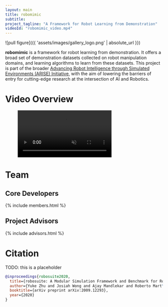```yaml
---
layout: main
title: robomimic
subtitle: 
project_tagline: "A Framework for Robot Learning from Demonstration"
videoId: "robomimic_video.mp4"
---
```


![pull figure]({{ 'assets/images/gallery_logo.png' | absolute_url }})

**robomimic** is a framework for robot learning from demonstration. It offers a broad set of demonstration datasets collected on robot manipulation domains, and learning algorithms to learn from these datasets. This project is part of the broader [Advancing Robot Intelligence through Simulated Environments (ARISE) Initiative](https://github.com/ARISE-Initiative), with the aim of lowering the barriers of entry for cutting-edge research at the intersection of AI and Robotics.

# Video Overview

<figure class="figure"><div class="figure__main">
<video autoplay loop muted playsinline controls class="postimagefullwidth">
  <source src="{{ site.baseurl }}/assets/robomimic_video.mp4" type="video/mp4">
</video>
</div></figure>

# Team

## Core Developers

{% include members.html %}

## Project Advisors

{% include advisors.html %}

# Citation

TODO: this is a placeholder

```bibtex
@inproceedings{robosuite2020,
  title={robosuite: A Modular Simulation Framework and Benchmark for Robot Learning},
  author={Yuke Zhu and Josiah Wong and Ajay Mandlekar and Roberto Mart\'{i}n-Mart\'{i}n},
  booktitle={arXiv preprint arXiv:2009.12293},
  year={2020}
}
```
